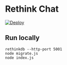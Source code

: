 # Rethink Chat

[![Deploy](https://www.herokucdn.com/deploy/button.svg)](https://heroku.com/deploy)

## Run locally

```
rethinkdb --http-port 5001
node migrate.js
node index.js
```
